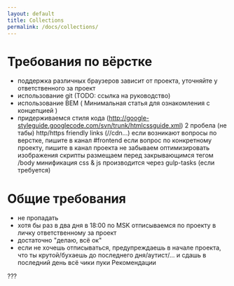 ```yaml
---
layout: default
title: Collections
permalink: /docs/collections/
---
```


# Требования по вёрстке

- поддержка различных браузеров зависит от проекта, уточняйте у ответственного за проект
- использование git (TODO: ссылка на руководство)
- использование BEM ( Минимальная статья для ознакомления с концепцией )
- придерживаемся стиля кода (http://google-styleguide.googlecode.com/svn/trunk/htmlcssguide.xml)
2 пробела (не табы)
http/https friendly links (//cdn...)
если возникают вопросы по верстке, пишите в канал #frontend
если вопрос по конкретному проекту, пишите в канал проекта
не забываем оптимизировать изображения
скрипты размещаем перед закрывающимся тегом /body
минификация css & js производится через gulp-tasks (если требуется)



# Общие требования

- не пропадать
- хотя бы раз в два дня в 18:00 по MSK отписываемся по проекту в личку ответственному за проект
- достаточно "делаю, всё ок"
- если не хочешь отписываться, предупреждаешь в начале проекта, что ты крутой/бухаешь до последнего дня/аутист/... и сдашь в последний день всё чики пуки
Рекомендации

???



